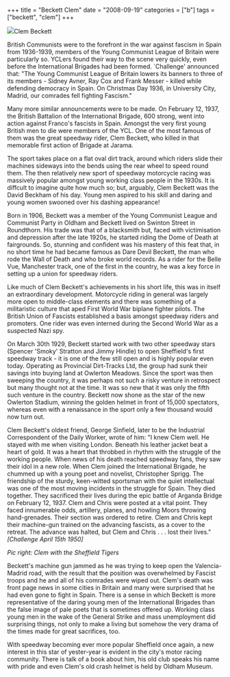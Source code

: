 +++
title = "Beckett Clem"
date = "2008-09-19"
categories = ["b"]
tags = ["beckett", "clem"]
+++

![](https://grahamstevenson.me.uk/wp-content/uploads/2008/09/beckett-clem.jpg)Clem Beckett

British Communists were to the forefront in the war against fascism in Spain from 1936-1939, members of the Young Communist League of Britain were particularly so. YCLers found their way to the scene very quickly, even before the International Brigades had been formed. \`Challenge' announced that: "The Young Communist League of Britain lowers its banners to three of its members - Sidney Avner, Ray Cox and Frank Messer - killed while defending democracy in Spain. On Christmas Day 1936, in University City, Madrid, our comrades fell fighting Fascism."

Many more similar announcements were to be made. On February 12, 1937, the British Battalion of the International Brigade, 600 strong, went into action against Franco's fascists in Spain. Amongst the very first young British men to die were members of the YCL. One of the most famous of them was the great speedway rider, Clem Beckett, who killed in that memorable first action of Brigade at Jarama.

The sport takes place on a flat oval dirt track, around which riders slide their machines sideways into the bends using the rear wheel to speed round them. The then relatively new sport of speedway motorcycle racing was massively popular amongst young working class people in the 1930s. It is diffcult to imagine quite how much so; but, arguably, Clem Beckett was the David Beckham of his day. Young men aspired to his skill and daring and young women swooned over his dashing appearance!

Born in 1906, Beckett was a member of the Young Communist League and Communist Party in Oldham and Beckett lived on Swinton Street in Roundthorn. His trade was that of a blacksmith but, faced with victimisation and depression after the late 1920s, he started riding the Dome of Death at fairgrounds. So, stunning and confident was his mastery of this feat that, in no short time he had became famous as Dare Devil Beckett, the man who rode the Wall of Death and who broke world records. As a rider for the Belle Vue, Manchester track, one of the first in the country, he was a key force in setting up a union for speedway riders.

Like much of Clem Beckett's achievements in his short life, this was in itself an extraordinary development. Motorcycle riding in general was largely more open to middle-class elements and there was something of a militaristic culture that aped First World War biplane fighter pilots. The British Union of Fascists established a basis amongst speedway riders and promoters. One rider was even interned during the Second World War as a suspected Nazi spy.

On March 30th 1929, Beckett started work with two other speedway stars (Spencer 'Smoky' Stratton and Jimmy Hindle) to open Sheffield's first speedway track - it is one of the few still open and is highly popular even today. Operating as Provincial Dirt-Tracks Ltd, the group had sunk their savings into buying land at Owlerton Meadows. Since the sport was then sweeping the country, it was perhaps not such a risky venture in retrospect but many thought not at the time. It was so new that it was only the fifth such venture in the country. Beckett now shone as the star of the new Owlerton Stadium, winning the golden helmet in front of 15,000 spectators, whereas even with a renaissance in the sport only a few thousand would now turn out.

Clem Beckett's oldest friend, George Sinfield, later to be the Industrial Correspondent of the Daily Worker, wrote of him: "I knew Clem well. He stayed with me when visiting London. Beneath his leather jacket beat a heart of gold. It was a heart that throbbed in rhythm with the struggle of the working people. When news of his death reached speedway fans, they saw their idol in a new role. When Clem joined the International Brigade, he chummed up with a young poet and novelist, Christopher Sprigg. The friendship of the sturdy, keen-witted sportsman with the quiet intellectual was one of the most moving incidents in the struggle for Spain. They died together. They sacrificed their lives during the epic battle of Arganda Bridge on February 12, 1937. Clem and Chris were posted at a vital point. They faced innumerable odds, artillery, planes, and howling Moors throwing hand-grenades. Their section was ordered to retire. Clem and Chris kept their machine-gun trained on the advancing fascists, as a cover to the retreat. The advance was halted, but Clem and Chris . . . lost their lives." _\[Challenge April 15th 1950\]_ 

_Pic right: Clem with the Sheffield Tigers_

Beckett's machine gun jammed as he was trying to keep open the Valencia- Madrid road, with the result that the position was overwhelmed by Fascist troops and he and all of his comrades were wiped out. Clem's death was front page news in some cities in Britain and many were surprised that he had even gone to fight in Spain. There is a sense in which Beckett is more representative of the daring young men of the International Brigades than the false image of pale poets that is sometimes offered up. Working class young men in the wake of the General Strike and mass unemployment did surprising things, not only to make a living but somehow the very drama of the times made for great sacrifices, too.

With speedway becoming ever more popular Sheffield once again, a new interest in this star of yester-year is evident in the city's motor racing community. There is talk of a book about him, his old club speaks his name with pride and even Clem's old crash helmet is held by Oldham Museum.
